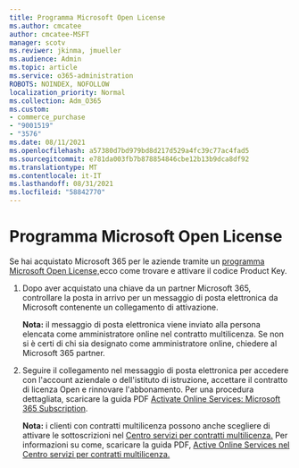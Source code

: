```yaml
---
title: Programma Microsoft Open License
ms.author: cmcatee
author: cmcatee-MSFT
manager: scotv
ms.reviwer: jkinma, jmueller
ms.audience: Admin
ms.topic: article
ms.service: o365-administration
ROBOTS: NOINDEX, NOFOLLOW
localization_priority: Normal
ms.collection: Adm_O365
ms.custom:
- commerce_purchase
- "9001519"
- "3576"
ms.date: 08/11/2021
ms.openlocfilehash: a57380d7bd979bd8d217d529a4fc39c77ac4fad5
ms.sourcegitcommit: e781da003fb7b878854846cbe12b13b9dca8df92
ms.translationtype: MT
ms.contentlocale: it-IT
ms.lasthandoff: 08/31/2021
ms.locfileid: "58842770"
---
```

# <a name="microsoft-open-license-program"></a>Programma Microsoft Open License

Se hai acquistato Microsoft 365 per le aziende tramite un [programma Microsoft Open License,](https://go.microsoft.com/fwlink/p/?LinkID=613298)ecco come trovare e attivare il codice Product Key.

1. Dopo aver acquistato una chiave da un partner Microsoft 365, controllare la posta in arrivo per un messaggio di posta elettronica da Microsoft contenente un collegamento di attivazione.

    **Nota:** il messaggio di posta elettronica viene inviato alla persona elencata come amministratore online nel contratto multilicenza. Se non si è certi di chi sia designato come amministratore online, chiedere al Microsoft 365 partner.
1. Seguire il collegamento nel messaggio di posta elettronica per accedere con l'account aziendale o dell'istituto di istruzione, accettare il contratto di licenza Open e rinnovare l'abbonamento. Per una procedura dettagliata, scaricare la guida PDF [Activate Online Services: Microsoft 365 Subscription](https://go.microsoft.com/fwlink/p/?LinkId=618100).

    **Nota:** i clienti con contratti multilicenza possono anche scegliere di attivare le sottoscrizioni nel [Centro servizi per contratti multilicenza.](https://go.microsoft.com/fwlink/p/?LinkID=282016) Per informazioni su come, scaricare la guida PDF, [Active Online Services nel Centro servizi per contratti multilicenza.](https://go.microsoft.com/fwlink/p/?LinkId=618096)